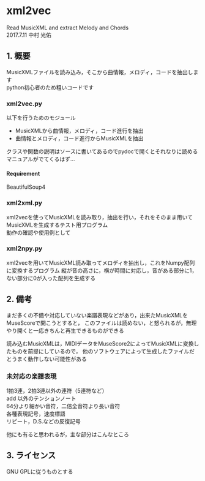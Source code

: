 # xml2vec
Read MusicXML and extract Melody and Chords  
2017.7.11 中村 光佑

## 1. 概要
MusicXMLファイルを読み込み，そこから曲情報，メロディ，コードを抽出します  
python初心者のため粗いコードです

### xml2vec.py
以下を行うためのモジュール
* MusicXMLから曲情報，メロディ，コード進行を抽出
* 曲情報とメロディ，コード進行からMusicXMLを抽出

クラスや関数の説明はソースに書いてあるのでpydocで開くとそれなりに読めるマニュアルがでてくるはず…
#### Requirement
BeautifulSoup4

### xml2xml.py
xml2vecを使ってMusicXMLを読み取り，抽出を行い，それをそのまま用いてMusicXMLを生成するテスト用プログラム  
動作の確認や使用例として

### xml2npy.py
xml2vecを用いてMusicXML読み取ってメロディを抽出し，これをNumpy配列に変換するプログラム
縦が音の高さに，横が時間に対応し，音がある部分に1，ない部分に0が入った配列を生成する

## 2. 備考
まだ多くの不備や対応していない楽譜表現などがあり，出来たMusicXMLをMuseScoreで開こうとすると，
このファイルは読めない，と怒られるが，無理やり開くと一応きちんと再生できるものができる

読み込むMusicXMLは，MIDIデータをMuseScore2によってMusicXMLに変換したものを前提にしているので，
他のソフトウェアによって生成したファイルだとうまく動作しない可能性がある


### 未対応の楽譜表現

1拍3連，2拍3連以外の連符（5連符など）  
add 以外のテンションノート  
64分より細かい音符，二倍全音符より長い音符  
各種表現記号，速度標語  
リピート，D.S.などの反復記号  
  
他にも有ると思われるが，主な部分はこんなところ



## 3. ライセンス
GNU GPLに従うものとする